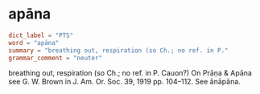 # apāna

``` toml
dict_label = "PTS"
word = "apāna"
summary = "breathing out, respiration (so Ch.; no ref. in P."
grammar_comment = "neuter"
```

breathing out, respiration (so Ch.; no ref. in P. Cauon?) On Prāṇa & Apāna see G. W. Brown in J. Am. Or. Soc. 39, 1919 pp. 104–⁠112. See ānāpāna.

